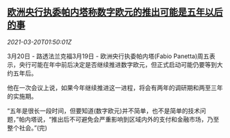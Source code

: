 <!--1616205662000-->
[欧洲央行执委帕内塔称数字欧元的推出可能是五年以后的事](https://cn.reuters.com/article/eu-ecb-panetta-digital-currency-0320-idCNKBS2BC02E)
------

<div><i>2021-03-20T01:50:01Z</i></div><p>3月20日 - 路透法兰克福3月19日 - 欧洲央行执委帕内塔(Fabio Panetta)周五表示，央行可能在年中前后决定是否继续推进数字欧元，但正式启动可能仍要等到大约五年后。</p><p>他在一次会议上说，如果今年继续推进这一进程，将会有两年的调研期和两至三年的实施期。</p><p>“五年是很长一段时间，但要知道(数字欧元)并不简单，也不是简单的技术问题，”帕内塔说，“推出后不可避免会严重影响到区域内外的支付和金融市场，乃至整个社会。”(完)</p>
